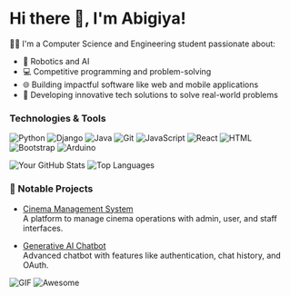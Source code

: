 # Hi there 👋, I'm Abigiya!
👨‍💻 I'm a Computer Science and Engineering student passionate about:
- 🚀 Robotics and AI  
- 💻 Competitive programming and problem-solving  
- 🌐 Building impactful software like web and mobile applications  
- 📱 Developing innovative tech solutions to solve real-world problems
  
### Technologies & Tools
![Python](https://img.shields.io/badge/-Python-3776AB?logo=python&logoColor=white&style=for-the-badge)
![Django](https://img.shields.io/badge/-Django-092E20?logo=django&logoColor=white&style=for-the-badge)
![Java](https://img.shields.io/badge/-Java-007396?logo=java&logoColor=white&style=for-the-badge)
![Git](https://img.shields.io/badge/-Git-F05032?logo=git&logoColor=white&style=for-the-badge)
![JavaScript](https://img.shields.io/badge/-JavaScript-F7DF1E?logo=javascript&logoColor=black&style=for-the-badge)
![React](https://img.shields.io/badge/-React-61DAFB?logo=react&logoColor=black&style=for-the-badge)
![HTML](https://img.shields.io/badge/-HTML-E34F26?logo=html5&logoColor=white&style=for-the-badge)
![Bootstrap](https://img.shields.io/badge/-Bootstrap-7952B3?logo=bootstrap&logoColor=white&style=for-the-badge)
![Arduino](https://img.shields.io/badge/-Arduino-00979D?logo=arduino&logoColor=white&style=for-the-badge)

![Your GitHub Stats](https://github-readme-stats.vercel.app/api?username=Abigiya-M&show_icons=true&theme=radical)
![Top Languages](https://github-readme-stats.vercel.app/api/top-langs/?username=Abigiya-M&layout=compact&theme=radical)

### 🚀 Notable Projects
- [Cinema Management System](https://github.com/Abigiya-M/Cinema_managment_system)  
  A platform to manage cinema operations with admin, user, and staff interfaces.
  
- [Generative AI Chatbot](https://github.com/Abigiya-M/chat_bot)  
  Advanced chatbot with features like authentication, chat history, and OAuth.


![GIF](https://media.giphy.com/media/LmNwrBhejkK9EFP504/giphy.gif)
![Awesome](https://img.shields.io/badge/Made_with-Awesome-brightgreen?logo=markdown)
<!---
Abigiya-M/Abigiya-M is a ✨ special ✨ repository because its `README.md` (this file) appears on your GitHub profile.
You can click the Preview link to take a look at your changes.
--->

